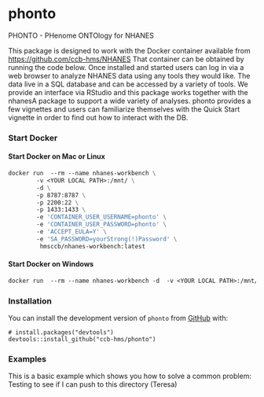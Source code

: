 # phonto
PHONTO - PHenome ONTOlogy for NHANES

This package is designed to work with the Docker container available from https://github.com/ccb-hms/NHANES
That container can be obtained by running the code below.  Once installed and started users can log in via
a web browser to analyze NHANES data using any tools they would like. The data live in a SQL database and can
be accessed by a variety of tools.  We provide an interface via RStudio and this package works together with the 
nhanesA package to support a wide variety of analyses.
  phonto provides a few vignettes and users can familiarize themselves with the Quick Start vignette in order
to find out how to interact with the DB.

### Start Docker

#### Start Docker on Mac or Linux
```dockerfile
docker run  --rm --name nhanes-workbench \
        -v <YOUR LOCAL PATH>:/mnt/ \
        -d \
        -p 8787:8787 \
        -p 2200:22 \
        -p 1433:1433 \
        -e 'CONTAINER_USER_USERNAME=phonto' \
        -e 'CONTAINER_USER_PASSWORD=phonto' \
        -e 'ACCEPT_EULA=Y' \
        -e 'SA_PASSWORD=yourStrong(!)Password' \
         hmsccb/nhanes-workbench:latest
```
#### Start Docker on Windows
```dockerfile
docker run  --rm --name nhanes-workbench -d  -v <YOUR LOCAL PATH>:/mnt/ -p 8787:8787 -p 2200:22 -p 1433:1433  -e 'CONTAINER_USER_USERNAME=phonto'  -e 'CONTAINER_USER_PASSWORD=phonto' -e 'ACCEPT_EULA=Y' -e 'SA_PASSWORD=yourStrong(!)Password' hmsccb/nhanes-workbench:latest
```


### Installation

You can install the development version of `phonto` from [GitHub](https://github.com/) with:
``` {r}
# install.packages("devtools")
devtools::install_github("ccb-hms/phonto")
```

### Examples

This is a basic example which shows you how to solve a common problem:
Testing to see if I can push to this directory (Teresa)
